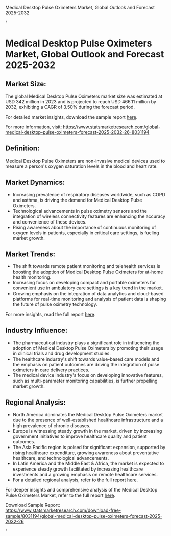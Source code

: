 Medical Desktop Pulse Oximeters Market, Global Outlook and Forecast 2025-2032

"<html>
<h1>Medical Desktop Pulse Oximeters Market, Global Outlook and Forecast 2025-2032</h1>

<h2>Market Size:</h2>
<p>The global Medical Desktop Pulse Oximeters market size was estimated at USD 342 million in 2023 and is projected to reach USD 466.11 million by 2032, exhibiting a CAGR of 3.50% during the forecast period.</p>
<p>For detailed market insights, download the sample report <a href='https://www.statsmarketresearch.com/download-free-sample/8031194/global-medical-desktop-pulse-oximeters-forecast-2025-2032-26'>here</a>.</p>
<p>For more information, visit: <a href='https://www.statsmarketresearch.com/global-medical-desktop-pulse-oximeters-forecast-2025-2032-26-8031194'>https://www.statsmarketresearch.com/global-medical-desktop-pulse-oximeters-forecast-2025-2032-26-8031194</a></p>

<h2>Definition:</h2>
<p>Medical Desktop Pulse Oximeters are non-invasive medical devices used to measure a person's oxygen saturation levels in the blood and heart rate.</p>

<h2>Market Dynamics:</h2>
<ul>
  <li>Increasing prevalence of respiratory diseases worldwide, such as COPD and asthma, is driving the demand for Medical Desktop Pulse Oximeters.</li>
  <li>Technological advancements in pulse oximetry sensors and the integration of wireless connectivity features are enhancing the accuracy and convenience of these devices.</li>
  <li>Rising awareness about the importance of continuous monitoring of oxygen levels in patients, especially in critical care settings, is fueling market growth.</li>
</ul>

<h2>Market Trends:</h2>
<ul>
  <li>The shift towards remote patient monitoring and telehealth services is boosting the adoption of Medical Desktop Pulse Oximeters for at-home health monitoring.</li>
  <li>Increasing focus on developing compact and portable oximeters for convenient use in ambulatory care settings is a key trend in the market.</li>
  <li>Growing emphasis on the integration of data analytics and cloud-based platforms for real-time monitoring and analysis of patient data is shaping the future of pulse oximetry technology.</li>
</ul>
<p>For more insights, read the full report <a href='https://www.statsmarketresearch.com/global-medical-desktop-pulse-oximeters-forecast-2025-2032-26-8031194'>here</a>.</p>

<h2>Industry Influence:</h2>
<ul>
  <li>The pharmaceutical industry plays a significant role in influencing the adoption of Medical Desktop Pulse Oximeters by promoting their usage in clinical trials and drug development studies.</li>
  <li>The healthcare industry's shift towards value-based care models and the emphasis on patient outcomes are driving the integration of pulse oximeters in care delivery practices.</li>
  <li>The medical device industry's focus on developing innovative features, such as multi-parameter monitoring capabilities, is further propelling market growth.</li>
</ul>

<h2>Regional Analysis:</h2>
<ul>
  <li>North America dominates the Medical Desktop Pulse Oximeters market due to the presence of well-established healthcare infrastructure and a high prevalence of chronic diseases.</li>
  <li>Europe is witnessing steady growth in the market, driven by increasing government initiatives to improve healthcare quality and patient outcomes.</li>
  <li>The Asia Pacific region is poised for significant expansion, supported by rising healthcare expenditure, growing awareness about preventative healthcare, and technological advancements.</li>
  <li>In Latin America and the Middle East & Africa, the market is expected to experience steady growth facilitated by increasing healthcare investments and a growing emphasis on remote healthcare services.</li>
  <li>For a detailed regional analysis, refer to the full report <a href='https://www.statsmarketresearch.com/global-medical-desktop-pulse-oximeters-forecast-2025-2032-26-8031194'>here</a>.</p>
</ul>

<p>For deeper insights and comprehensive analysis of the Medical Desktop Pulse Oximeters Market, refer to the full report <a href='https://www.statsmarketresearch.com/global-medical-desktop-pulse-oximeters-forecast-2025-2032-26-8031194'>here</a>.</p>
<p>Download Sample Report: <a href='https://www.statsmarketresearch.com/download-free-sample/8031194/global-medical-desktop-pulse-oximeters-forecast-2025-2032-26'>https://www.statsmarketresearch.com/download-free-sample/8031194/global-medical-desktop-pulse-oximeters-forecast-2025-2032-26</a></p>
</html>"
